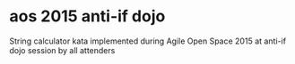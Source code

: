 # aos 2015 anti-if dojo
String calculator kata implemented during Agile Open Space 2015 at anti-if dojo session by all attenders 
